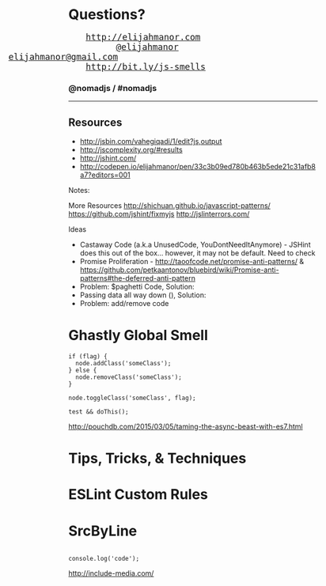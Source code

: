 # Questions?

<pre style="font-size: 1.25em; box-shadow: none;">
<a href="http://elijahmanor.com]" style="margin-left: 2em;">http://elijahmanor.com</a>
<a href="http://twitter.com/elijahmanor" style="margin-left: 5.5em;">@elijahmanor</a>
<a href="mailto:elijahmanor@gmail.com" style="position: absolute; left: 6.1em;">elijahmanor@gmail.com</a>
<a href="http://bit.ly/js-smells" style="margin-left: 2em;">http://bit.ly/js-smells</a>
</pre>

### @nomadjs / #nomadjs

------

## Resources

* http://jsbin.com/vahegiqadi/1/edit?js,output
* http://jscomplexity.org/#results
* http://jshint.com/
* http://codepen.io/elijahmanor/pen/33c3b09ed780b463b5ede21c31afb8a7?editors=001

Notes:

More Resources
http://shichuan.github.io/javascript-patterns/
https://github.com/jshint/fixmyjs
http://jslinterrors.com/

Ideas

* Castaway Code (a.k.a UnusedCode, YouDontNeedItAnymore) - JSHint does this out of the box... however, it may not be default. Need to check
* Promise Proliferation - http://taoofcode.net/promise-anti-patterns/ &
https://github.com/petkaantonov/bluebird/wiki/Promise-anti-patterns#the-deferred-anti-pattern
* Problem: $paghetti Code, Solution:
* Passing data all way down (), Solution:
* Problem: add/remove code
# Ghastly Global Smell

```
if (flag) {  
  node.addClass('someClass');
} else {
  node.removeClass('someClass');
}
```

```
node.toggleClass('someClass', flag);
```

```
test && doThis();
```

http://pouchdb.com/2015/03/05/taming-the-async-beast-with-es7.html

# Tips, Tricks, & Techniques

# ESLint Custom Rules

# SrcByLine

<pre><code data-trim data-lang="javascript" data-srcbyline="js/intro.js?1-4;10;19-20;31-33"></code></pre>

<pre><code data-trim contenteditable>console.log('code');</code></pre>

http://include-media.com/
